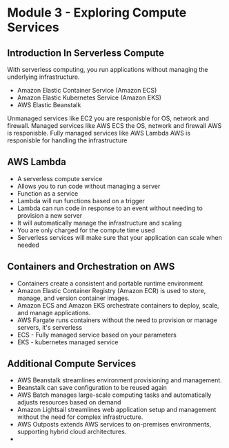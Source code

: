 # Module 3 - Exploring Compute Services

## Introduction In Serverless Compute
With serverless computing, you run applications without managing the underlying infrastructure.

- Amazon Elastic Container Service (Amazon ECS)
- Amazon Elastic Kubernetes Service (Amazon EKS)
- AWS Elastic Beanstalk

Unmanaged services like EC2 you are responisble for OS, network and firewall.
Managed services like AWS ECS the OS, network and firewall AWS is responisble.
Fully managed services like AWS Lambda AWS is responisble for handling the infrastructure

## AWS Lambda

- A serverless compute service
- Allows you to run code without managing a server
- Function as a service
- Lambda will run functions based on a trigger
- Lambda can run code in response to an event without needing to provision a new server
- It will automatically manage the infrastructure and scaling
- You are only charged for the compute time used
- Serverless services will make sure that your application can scale when needed

## Containers and Orchestration on AWS

- Containers create a consistent and portable runtime environment
- Amazon Elastic Container Registry (Amazon ECR) is used to store, manage, and version container images.
- Amazon ECS and Amazon EKS orchestrate containers to deploy, scale, and manage applications.
- AWS Fargate runs containers without the need to provision or manage servers, it's serverless
- ECS - Fully managed service based on your parameters
- EKS - kubernetes managed service

## Additional Compute Services

- AWS Beanstalk streamlines environment provisioning and management.
- Beanstalk can save configuration to be reused again
- AWS Batch manages large-scale computing tasks and automatically adjusts resources based on demand
- Amazon Lightsail streamlines web application setup and management without the need for complex infrastructure.
- AWS Outposts extends AWS services to on-premises environments, supporting hybrid cloud architectures.
-
